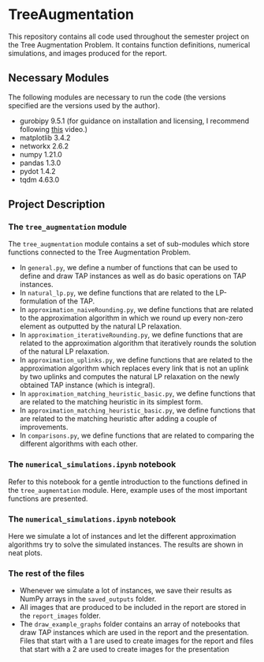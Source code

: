 # TreeAugmentation
This repository contains all code used throughout the semester project on the Tree Augmentation Problem. It contains function definitions, numerical simulations, and images produced for the report.

## Necessary Modules
The following modules are necessary to run the code (the versions specified are the versions used by the author).
- gurobipy 9.5.1 (for guidance on installation and licensing, I recommend following [this](https://www.youtube.com/watch?v=fRKhao2bzsY%5D) video.)
- matplotlib 3.4.2
- networkx 2.6.2
- numpy 1.21.0
- pandas 1.3.0
- pydot 1.4.2
- tqdm 4.63.0

## Project Description
### The `tree_augmentation` module
The `tree_augmentation` module contains a set of sub-modules which store functions connected to the Tree Augmentation Problem.
- In `general.py`, we define a number of functions that can be used to define and draw TAP instances as well as do basic operations on TAP instances.
- In `natural_lp.py`, we define functions that are related to the LP-formulation of the TAP.
- In `approximation_naiveRounding.py`, we define functions that are related to the approximation algorithm in which we round up every non-zero element as outputted by the natural LP relaxation.
- In `approximation_iterativeRounding.py`, we define functions that are related to the approximation algorithm that iteratively rounds the solution of the natural LP relaxation.
- In `approximation_uplinks.py`, we define functions that are related to the approximation algorithm which replaces every link that is not an uplink by two uplinks and computes the natural LP relaxation on the newly obtained TAP instance (which is integral).
- In `approximation_matching_heuristic_basic.py`, we define functions that are related to the matching heuristic in its simplest form.
- In `approximation_matching_heuristic_basic.py`, we define functions that are related to the matching heuristic after adding a couple of improvements.
- In `comparisons.py`, we define functions that are related to comparing the different algorithms with each other.

### The `numerical_simulations.ipynb` notebook
Refer to this notebook for a gentle introduction to the functions defined in the `tree_augmentation` module. Here, example uses of the most important functions are presented.

### The `numerical_simulations.ipynb` notebook
Here we simulate a lot of instances and let the different approximation algorithms try to solve the simulated instances. The results are shown in neat plots.

### The rest of the files
- Whenever we simulate a lot of instances, we save their results as NumPy arrays in the `saved_outputs` folder.
- All images that are produced to be included in the report are stored in the `report_images` folder.
- The `draw_example_graphs` folder contains an array of notebooks that draw TAP instances which are used in the report and the presentation. Files that start with a 1 are used to create images for the report and files that start with a 2 are used to create images for the presentation
